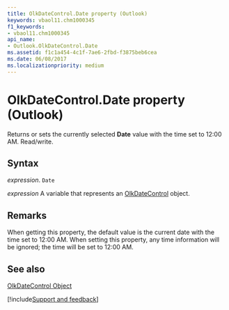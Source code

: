 ```yaml
---
title: OlkDateControl.Date property (Outlook)
keywords: vbaol11.chm1000345
f1_keywords:
- vbaol11.chm1000345
api_name:
- Outlook.OlkDateControl.Date
ms.assetid: f1c1a454-4c1f-7ae6-2fbd-f3875beb6cea
ms.date: 06/08/2017
ms.localizationpriority: medium
---
```



# OlkDateControl.Date property (Outlook)

Returns or sets the currently selected **Date** value with the time set to 12:00 AM. Read/write.


## Syntax

_expression_. `Date`

_expression_ A variable that represents an [OlkDateControl](Outlook.OlkDateControl.md) object.


## Remarks

When getting this property, the default value is the current date with the time set to 12:00 AM. When setting this property, any time information will be ignored; the time will be set to 12:00 AM.


## See also


[OlkDateControl Object](Outlook.OlkDateControl.md)

[!include[Support and feedback](~/includes/feedback-boilerplate.md)]